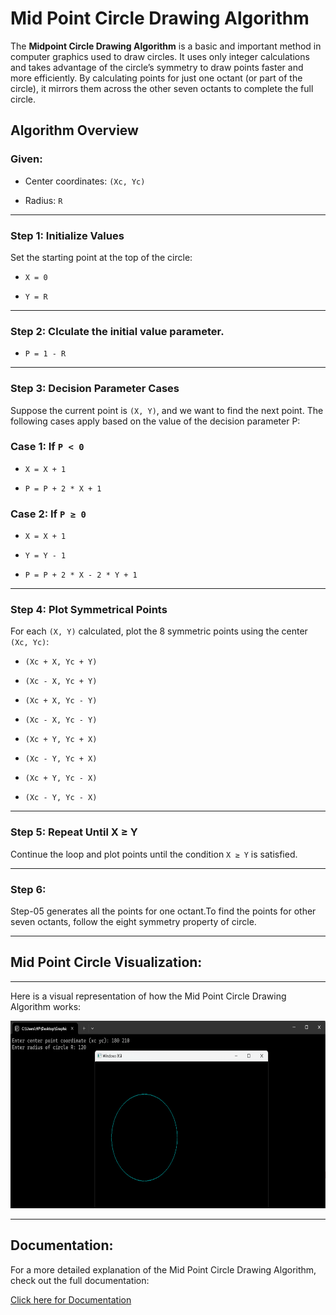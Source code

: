 # Mid Point Circle Drawing Algorithm

The **Midpoint Circle Drawing Algorithm** is a basic and important method in computer graphics used to draw circles. It uses only integer calculations and takes advantage of the circle’s symmetry to draw points faster and more efficiently. By calculating points for just one octant (or part of the circle), it mirrors them across the other seven octants to complete the full circle.
## Algorithm Overview

### Given:
- Center coordinates: `(Xc, Yc)`

- Radius: `R`

---

### Step 1: Initialize Values


Set the starting point at the top of the circle:

- `X = 0`

- `Y = R`

---

### Step 2: Clculate the initial value parameter.
- `P = 1 - R`

---

### Step 3: Decision Parameter Cases

Suppose the current point is `(X, Y)`, and we want to find the next point. The following cases apply based on the value of the decision parameter P:

### Case 1: If `P < 0`
- `X = X + 1`

- `P = P + 2 * X + 1`

### Case 2: If `P ≥ 0`
- `X = X + 1`

- `Y = Y - 1`

- `P = P + 2 * X - 2 * Y + 1`



---

### Step 4: Plot Symmetrical Points

For each `(X, Y)` calculated, plot the 8 symmetric points using the center `(Xc, Yc)`:

- `(Xc + X, Yc + Y)`

- `(Xc - X, Yc + Y)`

- `(Xc + X, Yc - Y)`

- `(Xc - X, Yc - Y)`

- `(Xc + Y, Yc + X)`

- `(Xc - Y, Yc + X)`

- `(Xc + Y, Yc - X)`

- `(Xc - Y, Yc - X)`

---
### Step 5: Repeat Until X ≥ Y

Continue the loop and plot points until the condition `X ≥ Y` is satisfied.

---
### Step 6:

Step-05 generates all the points for one octant.To find the points for other seven octants, follow the eight symmetry property of circle.


---
##  Mid Point Circle Visualization:
---

Here is a visual representation of how the  Mid Point Circle Drawing Algorithm works:

<img src="output.png" width="700" height="300" alt="DDA">

---

## Documentation:

For a more detailed explanation of the Mid Point Circle Drawing Algorithm, check out the full documentation:

[Click here for Documentation](https://drive.google.com/drive/my-drive)



